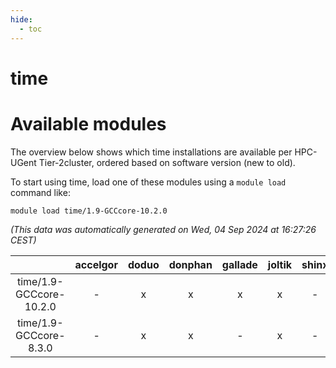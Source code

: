 ```yaml
---
hide:
  - toc
---
```


time
====

# Available modules


The overview below shows which time installations are available per HPC-UGent Tier-2cluster, ordered based on software version (new to old).

To start using time, load one of these modules using a `module load` command like:

```shell
module load time/1.9-GCCcore-10.2.0
```

*(This data was automatically generated on Wed, 04 Sep 2024 at 16:27:26 CEST)*  

| |accelgor|doduo|donphan|gallade|joltik|shinx|skitty|
| :---: | :---: | :---: | :---: | :---: | :---: | :---: | :---: |
|time/1.9-GCCcore-10.2.0|-|x|x|x|x|-|x|
|time/1.9-GCCcore-8.3.0|-|x|x|-|x|-|x|

